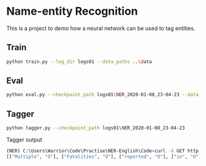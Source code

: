 # Name-entity Recognition
This is a project to demo how a neural network can be used to tag entities.

## Train
```bash
python train.py --log_dir logs01 --data_paths ..\data
```

## Eval
```bash
python eval.py --checkpoint_path logs01\NER_2020-01-08_23-04-23 --data_paths ..\data
```
## Tagger
``` bash
python tagger.py --checkpoint_path logs01\NER_2020-01-08_23-04-23
```
Tagger output
``` bash
(NER) C:\Users\Warrior\Code\Practise\NER-English\Code>curl -X GET http://localhost:8991/gettag?text="Multiple%20Fatalities%20reported%20in%20Washington%20Navy%20Yard%shooting,via%20nytimes%20http://nyti.ms/1dipdeA"
[["Multiple", "O"], ["Fatalities", "O"], ["reported", "O"], ["in", "O"], ["Washington", "B-facility"], ["Navy", "I-facility"], ["Yard%shooting", "O"], [",via", "O"], ["nytimes", "O"], ["http", "O"], ["://nyti.ms/1dipdeA", "O"]]
```
